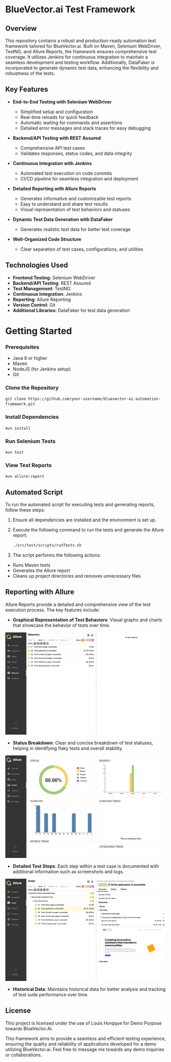 # BlueVector.ai Test Framework

## Overview

This repository contains a robust and production-ready automation test framework tailored for BlueVector.ai. Built on Maven, Selenium WebDriver, TestNG, and Allure Reports, the framework ensures comprehensive test coverage. It utilizes Jenkins for continuous integration to maintain a seamless development and testing workflow. Additionally, DataFaker is incorporated to generate dynamic test data, enhancing the flexibility and robustness of the tests.

## Key Features

- **End-to-End Testing with Selenium WebDriver**
    - Simplified setup and configuration
    - Real-time reloads for quick feedback
    - Automatic waiting for commands and assertions
    - Detailed error messages and stack traces for easy debugging


- **Backend/API Testing with REST Assured**
    - Comprehensive API test cases
    - Validates responses, status codes, and data integrity


- **Continuous Integration with Jenkins**
    - Automated test execution on code commits
    - CI/CD pipeline for seamless integration and deployment


- **Detailed Reporting with Allure Reports**
    - Generates informative and customizable test reports
    - Easy to understand and share test results
    - Visual representation of test behaviors and statuses


- **Dynamic Test Data Generation with DataFaker**
    - Generates realistic test data for better test coverage


- **Well-Organized Code Structure**
    - Clear separation of test cases, configurations, and utilities


## Technologies Used

- **Frontend Testing**: Selenium WebDriver
- **Backend/API Testing**: REST Assured
- **Test Management**: TestNG
- **Continuous Integration**: Jenkins
- **Reporting**: Allure Reporting
- **Version Control**: Git
- **Additional Libraries**: DataFaker for test data generation


# Getting Started

### Prerequisites

- Java 8 or higher
- Maven
- NodeJS (for Jenkins setup)
- Git

### Clone the Repository
    git clone https://github.com/your-username/bluevector-ai-automation-framework.git

### Install Dependencies

    mvn install


### Run Selenium Tests

    mvn test


### View Test Reports


    mvn allure:report


## Automated Script

To run the automated script for executing tests and generating reports, follow these steps:

1. Ensure all dependencies are installed and the environment is set up.


2. Execute the following command to run the tests and generate the Allure report:

    ```bash
    ./src/test/scripts/runTests.sh
    ```


3. The script performs the following actions:
  - Runs Maven tests
  - Generates the Allure report
  - Cleans up project directories and removes unnecessary files

## Reporting with Allure

Allure Reports provide a detailed and comprehensive view of the test execution process. The key features include:

- **Graphical Representation of Test Behaviors**: Visual graphs and charts that showcase the behavior of tests over time.



![Behaviors Allure](Screenshots/BehaviorsAllure.png)


- **Status Breakdown**: Clear and concise breakdown of test statuses, helping in identifying flaky tests and overall stability.


![Status Allure](Screenshots/StatusAllure.png)


- **Detailed Test Steps**: Each step within a test case is documented with additional information such as screenshots and logs.

![Suite Allure](Screenshots/SuiteAllure.png)

- **Historical Data**: Maintains historical data for better analysis and tracking of test suite performance over time.


## License

This project is licensed under the use of Louis Horqque for Demo Purpose towards BlueVector.Ai.

This framework aims to provide a seamless and efficient testing experience, ensuring the quality and reliability of applications developed for a demo utilizing BlueVector.ai. Feel free to message me towards any demo inquiries or collaborations. 
